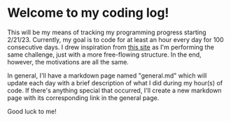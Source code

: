 # Welcome to my coding log!

This will be my means of tracking my programming progress starting 2/21/23. Currently, my goal is to code for at least an hour every day for 100 consecutive days. I drew inspiration from [this site](https://www.100daysofcode.com/) as I'm performing the same challenge, just with a more free-flowing structure. In the end, however, the motivations are all the same.

In general, I'll have a markdown page named "general.md" which will update each day with a brief description of what I did during my hour(s) of code. If there's anything special that occurred, I'll create a new markdown page with its corresponding link in the general page.

Good luck to me!